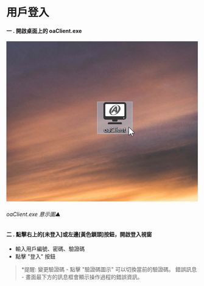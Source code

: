 # 用戶登入

#### 一 . 開啟桌面上的 oaClient.exe

![oaclient.exe▲](../assets/oaclient.png)

###### oaClient.exe 意示圖▲

#### 二 . 點擊右上的[未登入]或左邊[黃色鎖頭]按鈕，開啟登入視窗

- 輸入用戶編號、密碼、驗證碼
- 點擊 "登入" 按鈕

> *提醒: 變更驗證碼 - 點擊 "驗證碼圖示" 可以切換當前的驗證碼。
>             錯誤訊息 - 畫面最下方的訊息框會顯示操作過程的錯誤資訊。

